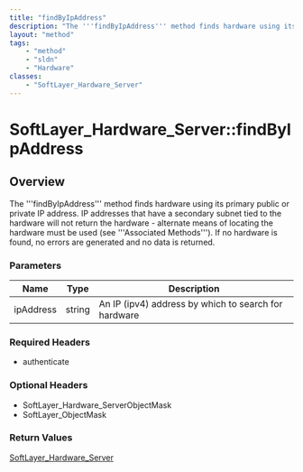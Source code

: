 ```yaml
---
title: "findByIpAddress"
description: "The '''findByIpAddress''' method finds hardware using its primary public or private IP address. IP addresses that have a... "
layout: "method"
tags:
    - "method"
    - "sldn"
    - "Hardware"
classes:
    - "SoftLayer_Hardware_Server"
---
```

# SoftLayer_Hardware_Server::findByIpAddress
## Overview 
The '''findByIpAddress''' method finds hardware using its primary public or private IP address. IP addresses that have a secondary subnet tied to the hardware will not return the hardware - alternate means of locating the hardware must be used (see '''Associated Methods'''). If no hardware is found, no errors are generated and no data is returned. 

### Parameters 
|Name | Type | Description |
| --- | --- | --- |
|ipAddress| string| An IP (ipv4) address by which to search for hardware|


### Required Headers
* authenticate

### Optional Headers
* SoftLayer_Hardware_ServerObjectMask
* SoftLayer_ObjectMask

### Return Values
<a href='/reference/datatypes/SoftLayer_Hardware_Server'>SoftLayer_Hardware_Server </a>
